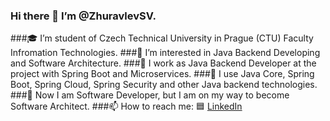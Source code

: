 ### Hi there 👋 I’m @ZhuravlevSV.

###🎓 I’m student of Czech Technical University in Prague (CTU) Faculty Infromation Technologies.
###👀 I’m interested in Java Backend Developing and Software Architecture.
###🌱 I work as Java Backend Developer at the project with Spring Boot and Microservices.
###🌱 I use Java Core, Spring Boot, Spring Cloud, Spring Security and other Java backend technologies.
###🌱 Now I am Software Developer, but I am on my way to become Software Architect.
###📫 How to reach me: 🟦 [LinkedIn](https://www.linkedin.com/in/semen-zhuravlev-more/)

<!--
**ZhuravlevSV/ZhuravlevSV** is a ✨ _special_ ✨ repository because its `README.md` (this file) appears on your GitHub profile.

Here are some ideas to get you started:

Hi, I’m @antoosha.
🎓 I’m bachelor graduated student of Czech Technical University in Prague (CTU) Faculty Infromation Technologies.
👀 I’m interested in Java Backend Developing and Software Architecture.
🌱 I work as Java Backend Developer at the project with Spring Boot and Microservices.
🌱 I use Java Core, Spring Boot, Spring Cloud, Spring Security and other Java backend technologies.
🌱 Now I am Software Developer, but I am on my way to become Software Architect.
📫 How to reach me: Telegram @offoppa, e-mail akorol6969@gmail.com, LinkedIn https://www.linkedin.com/in/antoosha.


- 🔭 I’m currently working on ...
- 🌱 I’m currently learning ...
- 👯 I’m looking to collaborate on ...
- 🤔 I’m looking for help with ...
- 💬 Ask me about ...
- 📫 How to reach me: ...
- 😄 Pronouns: ...
- ⚡ Fun fact: ...
-->
